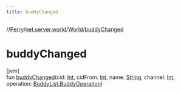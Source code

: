```yaml
---
title: buddyChanged
---
```

//[Perry](../../../index.html)/[net.server.world](../index.html)/[World](index.html)/[buddyChanged](buddy-changed.html)



# buddyChanged



[jvm]\
fun [buddyChanged](buddy-changed.html)(cid: [Int](https://kotlinlang.org/api/latest/jvm/stdlib/kotlin/-int/index.html), cidFrom: [Int](https://kotlinlang.org/api/latest/jvm/stdlib/kotlin/-int/index.html), name: [String](https://kotlinlang.org/api/latest/jvm/stdlib/kotlin/-string/index.html), channel: [Int](https://kotlinlang.org/api/latest/jvm/stdlib/kotlin/-int/index.html), operation: [BuddyList.BuddyOperation](../../client/-buddy-list/-buddy-operation/index.html))




